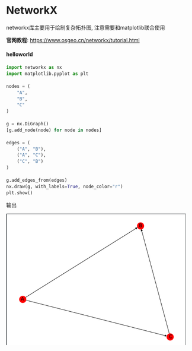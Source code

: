 # NetworkX

networkx库主要用于绘制复杂拓扑图, 注意需要和matplotlib联合使用

**官网教程**: https://www.osgeo.cn/networkx/tutorial.html

#### helloworld

```python
import networkx as nx
import matplotlib.pyplot as plt

nodes = (
    "A",
    "B",
    "C"
)

g = nx.DiGraph()
[g.add_node(node) for node in nodes]

edges = (
    ("A", "B"),
    ("A", "C"),
    ("C", "B")
)

g.add_edges_from(edges)
nx.draw(g, with_labels=True, node_color="r")
plt.show()
```

输出

![image-20210320191533187](image/README/image-20210320191533187.png)